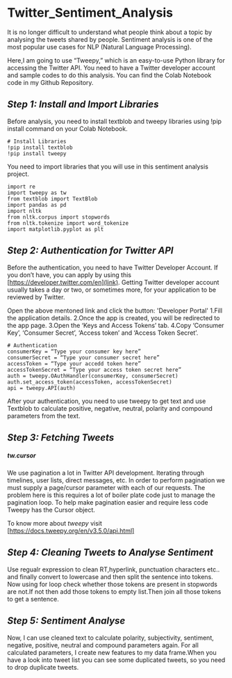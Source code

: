 # Twitter_Sentiment_Analysis

It is no longer difficult to understand what people think about a topic by analysing the tweets shared by people. Sentiment analysis is one of the most popular use cases for NLP (Natural Language Processing).

Here,I am going to use “Tweepy,” which is an easy-to-use Python library for accessing the Twitter API. You need to have a Twitter developer account and sample codes to do this analysis. You can find the Colab Notebook code in my Github Repository.

## *Step 1: Install and Import Libraries*
Before analysis, you need to install textblob and tweepy libraries using !pip install command on your Colab Notebook.
```
# Install Libraries
!pip install textblob
!pip install tweepy

```
You need to import libraries that you will use in this sentiment analysis project.
```
import re
import tweepy as tw
from textblob import TextBlob
import pandas as pd
import nltk
from nltk.corpus import stopwords
from nltk.tokenize import word_tokenize
import matplotlib.pyplot as plt

```

## *Step 2: Authentication for Twitter API*
Before the authentication, you need to have Twitter Developer Account. If you don’t have, you can apply by using this [https://developer.twitter.com/en](link). Getting Twitter developer account usually takes a day or two, or sometimes more, for your application to be reviewed by Twitter.

Open the above mentoned link and click the button: 'Developer Portal'
1.Fill the application details.
2.Once the app is created, you will be redirected to the app page.
3.Open the ‘Keys and Access Tokens’ tab.
4.Copy ‘Consumer Key’, ‘Consumer Secret’, ‘Access token’ and ‘Access Token Secret’.
```
# Authentication
consumerKey = “Type your consumer key here”
consumerSecret = “Type your consumer secret here”
accessToken = “Type your accedd token here”
accessTokenSecret = “Type your access token secret here”
auth = tweepy.OAuthHandler(consumerKey, consumerSecret)
auth.set_access_token(accessToken, accessTokenSecret)
api = tweepy.API(auth)

```
After your authentication, you need to use tweepy to get text and use Textblob to calculate positive, negative, neutral, polarity and compound parameters from the text.

## *Step 3: Fetching Tweets*
##### tw.cursor 
We use pagination a lot in Twitter API development. Iterating through timelines, user lists, direct messages, etc. In order to perform pagination we must supply a page/cursor parameter with each of our requests. The problem here is this requires a lot of boiler plate code just to manage the pagination loop. To help make pagination easier and require less code Tweepy has the Cursor object.

To know more about *tweepy* visit [https://docs.tweepy.org/en/v3.5.0/api.html]

## *Step 4: Cleaning Tweets to Analyse Sentiment*
Use regualr expression to clean RT,hyperlink, punctuation characters etc.. and finally convert to lowercase and then split the sentence into tokens.
Now using for loop check whether those tokens are present in stopwords are not.If not then add those tokens to empty list.Then join all those tokens to get a sentence.

## *Step 5: Sentiment Analyse*
Now, I can use cleaned text to calculate polarity, subjectivity, sentiment, negative, positive, neutral and compound parameters again. For all calculated parameters, I create new features to my data frame.When you have a look into tweet list you can see some duplicated tweets, so you need to drop duplicate tweets.
